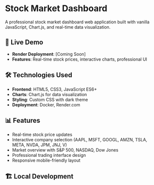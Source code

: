 # Stock Market Dashboard

A professional stock market dashboard web application built with vanilla JavaScript, Chart.js, and real-time data visualization.

## 🚀 Live Demo
- **Render Deployment**: [Coming Soon]
- **Features**: Real-time stock prices, interactive charts, professional UI

## 🛠️ Technologies Used
- **Frontend**: HTML5, CSS3, JavaScript ES6+
- **Charts**: Chart.js for data visualization
- **Styling**: Custom CSS with dark theme
- **Deployment**: Docker, Render.com

## 📊 Features
- Real-time stock price updates
- Interactive company selection (AAPL, MSFT, GOOGL, AMZN, TSLA, META, NVDA, JPM, JNJ, V)
- Market overview with S&P 500, NASDAQ, Dow Jones
- Professional trading interface design
- Responsive mobile-friendly layout

## 🏗️ Local Development
